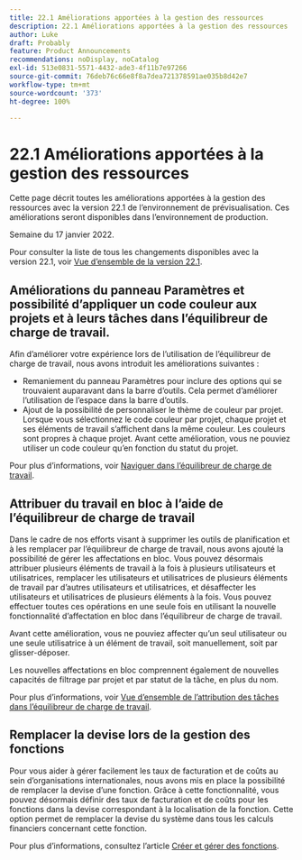```yaml
---
title: 22.1 Améliorations apportées à la gestion des ressources
description: 22.1 Améliorations apportées à la gestion des ressources
author: Luke
draft: Probably
feature: Product Announcements
recommendations: noDisplay, noCatalog
exl-id: 513e0831-5571-4432-ade3-4f11b7e97266
source-git-commit: 76deb76c66e8f8a7dea721378591ae035b8d42e7
workflow-type: tm+mt
source-wordcount: '373'
ht-degree: 100%

---
```


# 22.1 Améliorations apportées à la gestion des ressources

Cette page décrit toutes les améliorations apportées à la gestion des ressources avec la version 22.1 de l’environnement de prévisualisation. Ces améliorations seront disponibles dans l’environnement de production.

<!--
<MadCap:conditionalText data-mc-conditions="QuicksilverOrClassic.Draft mode">
in January 2022
</MadCap:conditionalText>
-->

Semaine du 17 janvier 2022.

Pour consulter la liste de tous les changements disponibles avec la version 22.1, voir [Vue d’ensemble de la version 22.1](../../../product-announcements/product-releases/22.1-release-activity/22-1-release-overview.md).

## Améliorations du panneau Paramètres et possibilité d’appliquer un code couleur aux projets et à leurs tâches dans l’équilibreur de charge de travail.

Afin d’améliorer votre expérience lors de l’utilisation de l’équilibreur de charge de travail, nous avons introduit les améliorations suivantes :

* Remaniement du panneau Paramètres pour inclure des options qui se trouvaient auparavant dans la barre d’outils. Cela permet d’améliorer l’utilisation de l’espace dans la barre d’outils.
* Ajout de la possibilité de personnaliser le thème de couleur par projet. Lorsque vous sélectionnez le code couleur par projet, chaque projet et ses éléments de travail s’affichent dans la même couleur. Les couleurs sont propres à chaque projet. Avant cette amélioration, vous ne pouviez utiliser un code couleur qu’en fonction du statut du projet.

Pour plus d’informations, voir [Naviguer dans l’équilibreur de charge de travail](../../../resource-mgmt/workload-balancer/navigate-the-workload-balancer.md).

## Attribuer du travail en bloc à l’aide de l’équilibreur de charge de travail

Dans le cadre de nos efforts visant à supprimer les outils de planification et à les remplacer par l’équilibreur de charge de travail, nous avons ajouté la possibilité de gérer les affectations en bloc. Vous pouvez désormais attribuer plusieurs éléments de travail à la fois à plusieurs utilisateurs et utilisatrices, remplacer les utilisateurs et utilisatrices de plusieurs éléments de travail par d’autres utilisateurs et utilisatrices, et désaffecter les utilisateurs et utilisatrices de plusieurs éléments à la fois. Vous pouvez effectuer toutes ces opérations en une seule fois en utilisant la nouvelle fonctionnalité d’affectation en bloc dans l’équilibreur de charge de travail.

Avant cette amélioration, vous ne pouviez affecter qu’un seul utilisateur ou une seule utilisatrice à un élément de travail, soit manuellement, soit par glisser-déposer.

Les nouvelles affectations en bloc comprennent également de nouvelles capacités de filtrage par projet et par statut de la tâche, en plus du nom.

Pour plus d’informations, voir [Vue d’ensemble de l’attribution des tâches dans l’équilibreur de charge de travail](../../../resource-mgmt/workload-balancer/assign-work-in-workload-balancer.md).

## Remplacer la devise lors de la gestion des fonctions

Pour vous aider à gérer facilement les taux de facturation et de coûts au sein d’organisations internationales, nous avons mis en place la possibilité de remplacer la devise d’une fonction. Grâce à cette fonctionnalité, vous pouvez désormais définir des taux de facturation et de coûts pour les fonctions dans la devise correspondant à la localisation de la fonction. Cette option permet de remplacer la devise du système dans tous les calculs financiers concernant cette fonction.

Pour plus d’informations, consultez l’article [Créer et gérer des fonctions](../../../administration-and-setup/set-up-workfront/organizational-setup/create-manage-job-roles.md).

